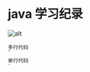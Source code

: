 # java 学习纪录
![alt](https://C:\Users\BING\Desktop1\java\day01\imges\Demo01.jpg "基础知识一")

```
多行代码
`
单行代码
`
```